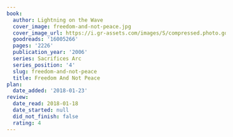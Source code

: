 ```yaml
---
book:
  author: Lightning on the Wave
  cover_image: freedom-and-not-peace.jpg
  cover_image_url: https://i.gr-assets.com/images/S/compressed.photo.goodreads.com/books/1579183630l/16005266._SX98_.jpg
  goodreads: '16005266'
  pages: '2226'
  publication_year: '2006'
  series: Sacrifices Arc
  series_position: '4'
  slug: freedom-and-not-peace
  title: Freedom And Not Peace
plan:
  date_added: '2018-01-23'
review:
  date_read: 2018-01-18
  date_started: null
  did_not_finish: false
  rating: 4
---
```

